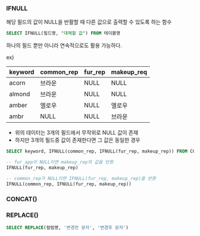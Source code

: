 ### IFNULL

해당 필드의 값이 NULL을 반활할 때 다른 값으로 출력할 수 있도록 하는 함수

```sql
SELECT IFNULL(필드명, "대채할 값") FROM 테이블명
```

하나의 필드 뿐만 아니라 연속적으로도 활용 가능하다.

ex)

| keyword | common_rep | fur_rep | makeup_req |
| ------- | ---------- | ------- | ---------- |
| acorn   | 브라운     | NULL    | NULL       |
| almond  | 브라운     | NULL    | NULL       |
| amber   | 엘로우     | NULL    | 엘로우     |
| ambr    | NULL       | NULL    | 브라운     |

- 위의 데이터는 3개의 필드에서 무작위로 NULL 값이 존재
- 하지만 3개의 필드중 값이 존재한다면 그 값은 동일한 경우

```sql
SELECT keyword, IFNULL(common_rep, IFNULL(fur_rep, makeup_rep)) FROM COLOR;

-- fur_app이 NULL이면 makeup_rep의 값을 반환
IFNULL(fur_rep, makeup_rep)

-- common_rep가 NULL이면 IFNULL(fur_rep, makeup_rep)을 반환
IFNULL(common_rep, IFNULL(fur_rep, makeup_rep))
```

### CONCAT()

### REPLACE()

```sql
SELECT REPLACE(컬럼명, '변경전 문자', '변경후 문자')
```
